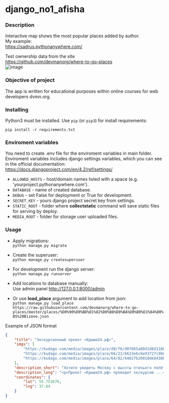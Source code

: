 # django_no1_afisha

### Description  
Interactive map shows the most popular places added by author.  
My example:  
https://sadrus.pythonanywhere.com/  

Test ownership data from the site  
https://github.com/devmanorg/where-to-go-places  
![image](https://github.com/SadRus/django_no1_afisha/assets/79669407/ffffa3f5-ab98-4134-98db-dab16400a4f1)  

### Objective of project
The app is written for educational purposes within online courses for web developers dvmn.org.

### Installing

Python3 must be installed. 
Use `pip` (or `pip3`) for install requirements:
```
pip install -r requirements.txt
```  

### Enviroment variables

You need to create .env file for the enviroment variables in main folder.  
Enviroment variables includes django settings variables, which you can see in the official documentation: https://docs.djangoproject.com/en/4.2/ref/settings/  
- `ALLOWED_HOSTS` - host/domain names listed with a space (e.g. 'yourproject.pythonanywhere.com').
- `DATABASE` - name of created database.
- `DEBUG` - set False for deployment or True for development.
- `SECRET_KEY` - yours django project secret key from settings.
- `STATIC_ROOT` - folder where **collectstatic** command will save static files for serving by deploy.
- `MEDIA_ROOT` - folder for storage user uploaded files.

### Usage  

- Apply migrations:  
```python manage.py migrate```

- Create the superuser:  
```python manage.py createsuperuser```

- For development run the django server:  
```python manage.py runserver```

- Add locations to database manually:  
Use admin panel http://127.0.0.1:8000/admin

- Or use **load_place** argument to add location from json:  
```python manage.py load_place https://raw.githubusercontent.com/devmanorg/where-to-go-places/master/places/%D0%90%D0%BD%D1%82%D0%B8%D0%BA%D0%B0%D1%84%D0%B5%20Bizone.json```  

Example of JSON format
```JSON
{
    "title": "Экскурсионный проект «Крыши24.рф»",
    "imgs": [
        "https://kudago.com/media/images/place/d0/f6/d0f665a80d1d8d110826ba797569df02.jpg",
        "https://kudago.com/media/images/place/66/23/6623e6c8e93727c9b0bb198972d9e9fa.jpg",
        "https://kudago.com/media/images/place/64/82/64827b20010de8430bfc4fb14e786c19.jpg",
    ],
    "description_short": "Хотите увидеть Москву с высоты птичьего полёта?",
    "description_long": "<p>Проект «Крыши24.рф» проводит экскурсии ...</p>",
    "coordinates": {
        "lat": 55.753676,
        "lng": 37.64
    }
}
```
